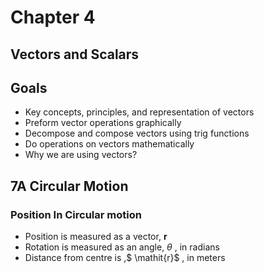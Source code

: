 # Chapter 4
## Vectors and Scalars



## Goals

- Key concepts, principles, and representation of vectors
- Preform vector operations graphically
- Decompose and compose vectors using trig functions
- Do operations on vectors mathematically
- Why we are using vectors?



## **7A** Circular Motion



### Position In Circular motion

* Position is measured as a vector, $\mathbf{r}$
* Rotation is measured as an angle, $\theta$ , in radians
* Distance from centre is ,$ \mathit{r}$ , in meters

